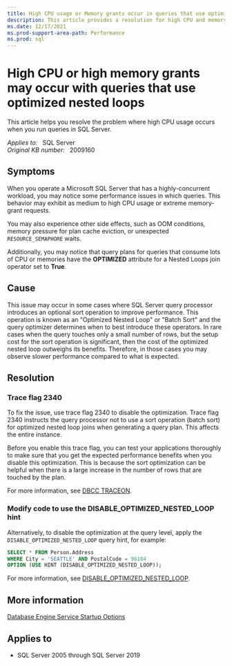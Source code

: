 ```yaml
---
title: High CPU usage or Memory grants occur in queries that use optimized nested loops or batch sort operators
description: This article provides a resolution for high CPU and memory usage when you run queries with optimized nested loops or batch sort operators.
ms.date: 12/17/2021
ms.prod-support-area-path: Performance
ms.prod: sql
---
```

# High CPU or high memory grants may occur with queries that use optimized nested loops

This article helps you resolve the problem where high CPU usage occurs when you run queries in SQL Server.

_Applies to:_ &nbsp; SQL Server  
_Original KB number:_ &nbsp; 2009160

## Symptoms

When you operate a Microsoft SQL Server that has a highly-concurrent workload, you may notice some performance issues in which queries. This behavior may exhibit as medium to high CPU usage or extreme memory-grant requests.

You may also experience other side effects, such as OOM conditions, memory pressure for plan cache eviction, or unexpected `RESOURCE_SEMAPHORE` waits.

Additionally, you may notice that query plans for queries that consume lots of CPU or memories have the **OPTIMIZED** attribute for a Nested Loops join operator set to **True**.

## Cause

This issue may occur in some cases where SQL Server query processor introduces an optional sort operation to improve performance. This operation is known as an "Optimized Nested Loop" or "Batch Sort" and the query optimizer determines when to best introduce these operators. In rare cases when the query touches only a small number of rows, but the setup cost for the sort operation is significant, then the cost of the optimized nested loop outweighs its benefits. Therefore, in those cases you may observe slower performance compared to what is expected.

## Resolution

### Trace flag 2340

To fix the issue, use trace flag 2340 to disable the optimization. Trace flag 2340 instructs the query processor not to use a sort operation (batch sort) for optimized nested loop joins when generating a query plan. This affects the entire instance. 

Before you enable this trace flag, you can test your applications thoroughly to make sure that you get the expected performance benefits when you disable this optimization. This is because the sort optimization can be helpful when there is a large increase in the number of rows that are touched by the plan. 

For more information, see [DBCC TRACEON](/sql/t-sql/database-console-commands/dbcc-traceon-trace-flags-transact-sql#:~:text=2340,a%20sort%20operation).

### Modify code to use the DISABLE_OPTIMIZED_NESTED_LOOP hint

Alternatively, to disable the optimization at the query level, apply the `DISABLE_OPTIMIZED_NESTED_LOOP` query hint, for example:

```sql
SELECT * FROM Person.Address  
WHERE City = 'SEATTLE' AND PostalCode = 98104
OPTION (USE HINT (DISABLE_OPTIMIZED_NESTED_LOOP)); 
```

For more information, see [DISABLE_OPTIMIZED_NESTED_LOOP](/sql/t-sql/queries/hints-transact-sql-query?view=sql-server-ver15#:~:text=Azure%20SQL%20Database-,'DISABLE_OPTIMIZED_NESTED_LOOP',Instructs,-the%20query%20processor).

## More information

[Database Engine Service Startup Options](/sql/database-engine/configure-windows/database-engine-service-startup-options)

## Applies to
- SQL Server 2005 through SQL Server 2019
